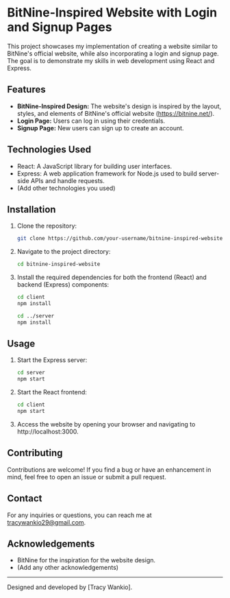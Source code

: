 # BitNine-Inspired Website with Login and Signup Pages


This project showcases my implementation of creating a website similar to BitNine's official website, while also incorporating a login and signup page. The goal is to demonstrate my skills in web development using React and Express.

## Features

- **BitNine-Inspired Design:** The website's design is inspired by the layout, styles, and elements of BitNine's official website (https://bitnine.net/).
- **Login Page:** Users can log in using their credentials.
- **Signup Page:** New users can sign up to create an account.

## Technologies Used

- React: A JavaScript library for building user interfaces.
- Express: A web application framework for Node.js used to build server-side APIs and handle requests.
- (Add other technologies you used)

## Installation

1. Clone the repository:

   ```bash
   git clone https://github.com/your-username/bitnine-inspired-website.git
   ```

2. Navigate to the project directory:

   ```bash
   cd bitnine-inspired-website
   ```

3. Install the required dependencies for both the frontend (React) and backend (Express) components:

   ```bash
   cd client
   npm install
   ```

   ```bash
   cd ../server
   npm install
   ```

## Usage

1. Start the Express server:

   ```bash
   cd server
   npm start
   ```

2. Start the React frontend:

   ```bash
   cd client
   npm start
   ```

3. Access the website by opening your browser and navigating to http://localhost:3000.

## Contributing

Contributions are welcome! If you find a bug or have an enhancement in mind, feel free to open an issue or submit a pull request.


## Contact

For any inquiries or questions, you can reach me at tracywankio29@gmail.com.

## Acknowledgements

- BitNine for the inspiration for the website design.
- (Add any other acknowledgements)

---

Designed and developed by [Tracy Wankio].
